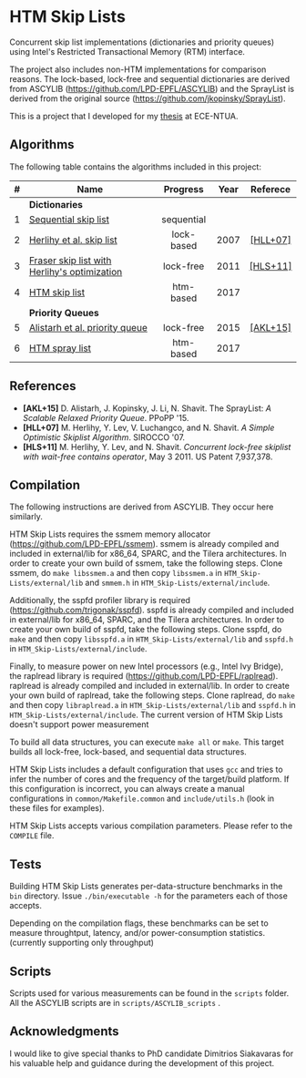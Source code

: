 HTM Skip Lists
===============

Concurrent skip list implementations (dictionaries and priority queues) using Intel's Restricted Transactional Memory (RTM) interface. 

The project also includes non-HTM implementations for comparison reasons. The lock-based, lock-free and sequential dictionaries are derived from ASCYLIB (https://github.com/LPD-EPFL/ASCYLIB) and the SprayList is derived from the original source (https://github.com/jkopinsky/SprayList).

This is a project that I developed for my [thesis](./thesis.pdf) at ECE-NTUA.

Algorithms
----------

The following table contains the algorithms included in this project:

| # |    Name   |  Progress  |  Year | Referece |
|:-:|-----------|:-----:|:-----:|:-----:|
|| **Dictionaries** ||||
|1| [Sequential skip list](./src/skiplist-seq/) |	sequential | | |
|2| [Herlihy et al. skip list](./src/skiplist-herlihy_lb/) |	lock-based | 2007 | [[HLL+07]](#HLL+07) |
|3| [Fraser skip list with Herlihy's optimization](./src/skiplist-herlihy_lf/) |	lock-free | 2011 | [[HLS+11]](#HLS+11) |
|4| [HTM skip list](./src/skiplist-htm/) |	htm-based | 2017 | |
|| **Priority Queues** ||||
|5| [Alistarh et al. priority queue](./src/spraylist/) |	lock-free | 2015 | [[AKL+15]](#AKL+15) | 
|6| [HTM spray list](./src/spraylist-htm/) |	htm-based | 2017 | |


References
----------

* <a name="AKL+15">**[AKL+15]**</a>
D. Alistarh, J. Kopinsky, J. Li, N. Shavit. The SprayList:
*A Scalable Relaxed Priority Queue*. 
PPoPP '15.
* <a name="HLL+07">**[HLL+07]**</a>
M. Herlihy, Y. Lev, V. Luchangco, and N. Shavit.
*A Simple Optimistic Skiplist Algorithm*.
SIROCCO '07.
* <a name="HLS+11">**[HLS+11]**</a>
M. Herlihy, Y. Lev, and N. Shavit.
*Concurrent lock-free skiplist with wait-free contains operator*, May 3 2011.
US Patent 7,937,378.

Compilation
-----------

The following instructions are derived from ASCYLIB. They occur here similarly.

HTM Skip Lists requires the ssmem memory allocator (https://github.com/LPD-EPFL/ssmem).
ssmem is already compiled and included in external/lib for x86_64, SPARC, and the Tilera architectures.
In order to create your own build of ssmem, take the following steps.
Clone ssmem, do `make libssmem.a` and then copy `libssmem.a` in `HTM_Skip-Lists/external/lib` and `smmem.h` in `HTM_Skip-Lists/external/include`.

Additionally, the sspfd profiler library is required (https://github.com/trigonak/sspfd).
sspfd is already compiled and included in external/lib for x86_64, SPARC, and the Tilera architectures.
In order to create your own build of sspfd, take the following steps.
Clone sspfd, do `make` and then copy `libsspfd.a` in `HTM_Skip-Lists/external/lib` and `sspfd.h` in `HTM_Skip-Lists/external/include`.

Finally, to measure power on new Intel processors (e.g., Intel Ivy Bridge), the raplread library is required (https://github.com/LPD-EPFL/raplread).
raplread is already compiled and included in external/lib.
In order to create your own build of raplread, take the following steps.
Clone raplread, do `make` and then copy `libraplread.a` in `HTM_Skip-Lists/external/lib` and `sspfd.h` in `HTM_Skip-Lists/external/include`.
The current version of HTM Skip Lists doesn't support power measurement

To build all data structures, you can execute `make all` or `make`.
This target builds all lock-free, lock-based, and sequential data structures.

HTM Skip Lists includes a default configuration that uses `gcc` and tries to infer the number of cores and the frequency of the target/build platform. If this configuration is incorrect, you can always create a manual configurations in `common/Makefile.common` and `include/utils.h` (look in these files for examples). 

HTM Skip Lists accepts various compilation parameters. Please refer to the `COMPILE` file.

Tests
-----

Building HTM Skip Lists generates per-data-structure benchmarks in the `bin` directory.
Issue `./bin/executable -h` for the parameters each of those accepts.

Depending on the compilation flags, these benchmarks can be set to measure throughtput, latency, and/or power-consumption statistics. (currently supporting only throughput)

Scripts
-------

Scripts used for various measurements can be found in the `scripts` folder. All the ASCYLIB scripts are in `scripts/ASCYLIB_scripts` .

Acknowledgments
----------

I would like to give special thanks to PhD candidate Dimitrios Siakavaras for his valuable help and guidance during the development of this project.


